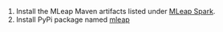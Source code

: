 1. Install the MLeap Maven artifacts listed under [MLeap Spark](./spark.md).
2. Install PyPi package named [mleap](https://pypi.python.org/pypi/mleap)